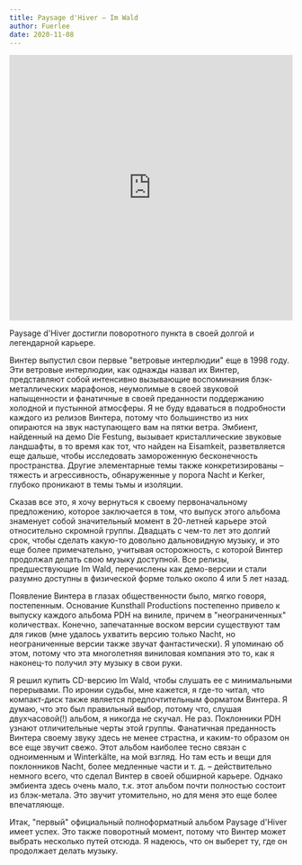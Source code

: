 ```yaml
---
title: Paysage d'Hiver ‎— Im Wald
author: Fuerlee
date: 2020-11-08
---
```


<iframe style="border: 0; width: 100%; height: 472px;" src="https://bandcamp.com/EmbeddedPlayer/album=2558868122/size=large/bgcol=ffffff/linkcol=0687f5/artwork=small/transparent=true/" seamless><a href="https://paysagedhiver.bandcamp.com/album/im-wald">Im Wald by Paysage d&#39;Hiver</a></iframe>

Paysage d'Hiver достигли поворотного пункта в своей долгой и легендарной карьере.

Винтер выпустил свои первые "ветровые интерлюдии" еще в 1998 году. Эти ветровые интерлюдии, как однажды назвал их Винтер, представляют собой интенсивно вызывающие воспоминания блэк-металлических марафонов, неумолимые в своей звуковой напыщенности и фанатичные в своей преданности поддержанию холодной и пустынной атмосферы. Я не буду вдаваться в подробности каждого из релизов Винтера, потому что большинство из них опираются на звук наступающего вам на пятки ветра. Эмбиент, найденный на демо Die Festung, вызывает кристаллические звуковые ландшафты, в то время как тот, что найден на Eisamkeit, разветвляется еще дальше, чтобы исследовать замороженную бесконечность пространства. Другие элементарные темы также конкретизированы – тяжесть и агрессивность, обнаруженные у порога Nacht и Kerker, глубоко проникают в темы тьмы и изоляции.

Сказав все это, я хочу вернуться к своему первоначальному предложению, которое заключается в том, что выпуск этого альбома знаменует собой значительный момент в 20-летней карьере этой относительно скромной группы. Двадцать с чем-то лет это долгий срок, чтобы сделать какую-то довольно дальновидную музыку, и это еще более примечательно, учитывая осторожность, с которой Винтер продолжал делать свою музыку доступной. Все релизы, предшествующие Im Wald, перечислены как демо-версии и стали разумно доступны в физической форме только около 4 или 5 лет назад.

Появление Винтера в глазах общественности было, мягко говоря, постепенным. Основание Kunsthall Productions постепенно привело к выпуску каждого альбома PDH на виниле, причем в "неограниченных" количествах. Конечно, запечатанные воском версии существуют там для гиков (мне удалось ухватить версию только Nacht, но неограниченные версии также звучат фантастически). Я упоминаю об этом, потому что эта многолетняя виниловая компания это то, как я наконец-то получил эту музыку в свои руки.

Я решил купить CD-версию Im Wald, чтобы слушать ее с минимальными перерывами. По иронии судьбы, мне кажется, я где-то читал, что компакт-диск также является предпочтительным форматом Винтера. Я думаю, что это был правильный выбор, потому что, слушая двухчасовой(!) альбом, я никогда не скучал. Не раз. Поклонники PDH узнают отличительные черты этой группы. Фанатичная преданность Винтера своему звуку здесь не менее страстна, и каким-то образом он все еще звучит свежо. Этот альбом наиболее тесно связан с одноименным и Winterkälte, на мой взгляд. Но там есть и вещи для поклонников Nacht, более медленные части и т. д. – действительно немного всего, что сделал Винтер в своей обширной карьере. Однако эмбиента здесь очень мало, т.к. этот альбом почти полностью состоит из блэк-метала. Это звучит утомительно, но для меня это еще более впечатляюще.

Итак, "первый" официальный полноформатный альбом Paysage d'Hiver имеет успех. Это также поворотный момент, потому что Винтер может выбрать несколько путей отсюда. Я надеюсь, что он выберет ту, где он продолжает делать музыку.